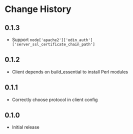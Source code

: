 Change History
==============

0.1.3
-----
 - Support `node['apache2']['odin_auth']['server_ssl_certificate_chain_path']`

0.1.2
-----
 - Client depends on build_essential to install Perl modules

0.1.1
-----
 - Correctly choose protocol in client config

0.1.0
-----
 - Initial release

